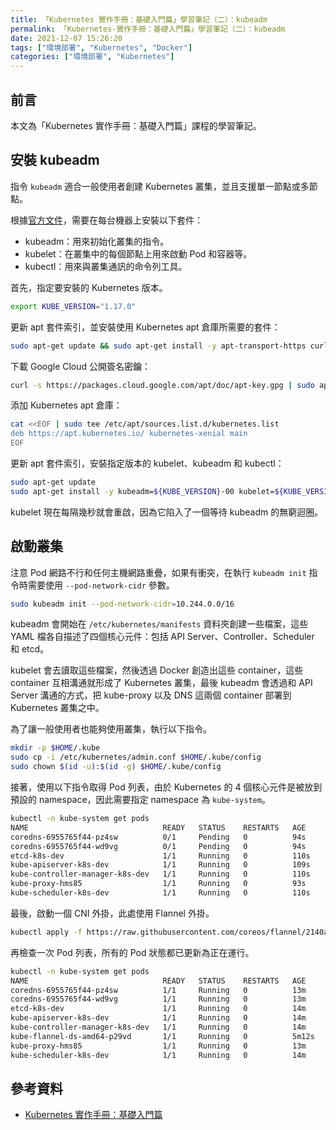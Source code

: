 ```yaml
---
title: 「Kubernetes 實作手冊：基礎入門篇」學習筆記（二）：kubeadm
permalink: 「Kubernetes-實作手冊：基礎入門篇」學習筆記（二）：kubeadm
date: 2021-12-07 15:26:20
tags: ["環境部署", "Kubernetes", "Docker"]
categories: ["環境部署", "Kubernetes"]
---
```


## 前言

本文為「Kubernetes 實作手冊：基礎入門篇」課程的學習筆記。

## 安裝 kubeadm

指令 `kubeadm` 適合一般使用者創建 Kubernetes 叢集，並且支援單一節點或多節點。

根據[官方文件](https://kubernetes.io/docs/setup/production-environment/tools/kubeadm/install-kubeadm/)，需要在每台機器上安裝以下套件：

- kubeadm：用來初始化叢集的指令。
- kubelet：在叢集中的每個節點上用來啟動 Pod 和容器等。
- kubectl：用來與叢集通訊的命令列工具。

首先，指定要安裝的 Kubernetes 版本。

```BASH
export KUBE_VERSION="1.17.0"
```

更新 apt 套件索引，並安裝使用 Kubernetes apt 倉庫所需要的套件：

```BASH
sudo apt-get update && sudo apt-get install -y apt-transport-https curl
```

下載 Google Cloud 公開簽名密鑰：

```BASH
curl -s https://packages.cloud.google.com/apt/doc/apt-key.gpg | sudo apt-key add -
```

添加 Kubernetes apt 倉庫：

```BASH
cat <<EOF | sudo tee /etc/apt/sources.list.d/kubernetes.list
deb https://apt.kubernetes.io/ kubernetes-xenial main
EOF
```

更新 apt 套件索引，安裝指定版本的 kubelet、kubeadm 和 kubectl：

```BASH
sudo apt-get update
sudo apt-get install -y kubeadm=${KUBE_VERSION}-00 kubelet=${KUBE_VERSION}-00 kubectl=${KUBE_VERSION}-00
```

kubelet 現在每隔幾秒就會重啟，因為它陷入了一個等待 kubeadm 的無窮迴圈。

## 啟動叢集

注意 Pod 網路不行和任何主機網路重疊，如果有衝突，在執行 `kubeadm init` 指令時需要使用 `--pod-network-cidr` 參數。

```BASH
sudo kubeadm init --pod-network-cidr=10.244.0.0/16
```

kubeadm 會開始在 `/etc/kubernetes/manifests` 資料夾創建一些檔案，這些 YAML 檔各自描述了四個核心元件：包括 API Server、Controller、Scheduler 和 etcd。

kubelet 會去讀取這些檔案，然後透過 Docker 創造出這些 container，這些 container 互相溝通就形成了 Kubernetes 叢集，最後 kubeadm 會透過和 API Server 溝通的方式，把 kube-proxy 以及 DNS 這兩個 container 部署到 Kubernetes 叢集之中。

為了讓一般使用者也能夠使用叢集，執行以下指令。

```BASH
mkdir -p $HOME/.kube
sudo cp -i /etc/kubernetes/admin.conf $HOME/.kube/config
sudo chown $(id -u):$(id -g) $HOME/.kube/config
```

接著，使用以下指令取得 Pod 列表，由於 Kubernetes 的 4 個核心元件是被放到預設的 namespace，因此需要指定 namespace 為 `kube-system`。

```BASH
kubectl -n kube-system get pods
NAME                              READY   STATUS    RESTARTS   AGE
coredns-6955765f44-pz4sw          0/1     Pending   0          94s
coredns-6955765f44-wd9vg          0/1     Pending   0          94s
etcd-k8s-dev                      1/1     Running   0          110s
kube-apiserver-k8s-dev            1/1     Running   0          109s
kube-controller-manager-k8s-dev   1/1     Running   0          110s
kube-proxy-hms85                  1/1     Running   0          93s
kube-scheduler-k8s-dev            1/1     Running   0          110s
```

最後，啟動一個 CNI 外掛，此處使用 Flannel 外掛。

```BASH
kubectl apply -f https://raw.githubusercontent.com/coreos/flannel/2140ac876ef134e0ed5af15c65e414cf26827915/Documentation/kube-flannel.yml
```

再檢查一次 Pod 列表，所有的 Pod 狀態都已更新為正在運行。

```BASH
kubectl -n kube-system get pods
NAME                              READY   STATUS    RESTARTS   AGE
coredns-6955765f44-pz4sw          1/1     Running   0          13m
coredns-6955765f44-wd9vg          1/1     Running   0          13m
etcd-k8s-dev                      1/1     Running   0          14m
kube-apiserver-k8s-dev            1/1     Running   0          14m
kube-controller-manager-k8s-dev   1/1     Running   0          14m
kube-flannel-ds-amd64-p29vd       1/1     Running   0          5m12s
kube-proxy-hms85                  1/1     Running   0          13m
kube-scheduler-k8s-dev            1/1     Running   0          14m
```

## 參考資料

- [Kubernetes 實作手冊：基礎入門篇](https://hiskio.com/courses/349/about)
